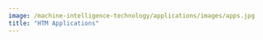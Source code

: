 ```yaml
---
image: /machine-intelligence-technology/applications/images/apps.jpg
title: "HTM Applications"
---
```

